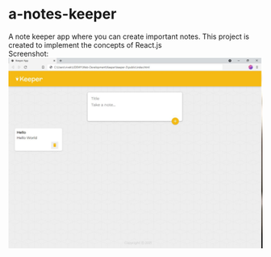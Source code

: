 # a-notes-keeper
A note keeper app where you can create important notes. This project is created to implement the concepts of React.js  
Screenshot:
![screenshot-keeper](a-note-keeper.JPG?raw=true)
